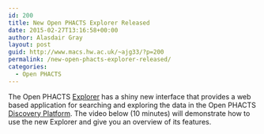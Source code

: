 ```yaml
---
id: 200
title: New Open PHACTS Explorer Released
date: 2015-02-27T13:16:58+00:00
author: Alasdair Gray
layout: post
guid: http://www.macs.hw.ac.uk/~ajg33/?p=200
permalink: /new-open-phacts-explorer-released/
categories:
  - Open PHACTS
---
```

The Open PHACTS [Explorer](http://explorer2.openphacts.org/) has a shiny new interface that provides a web based application for searching and exploring the data in the Open PHACTS [Discovery Platform](https://dev.openphacts.org/). The video below (10 minutes) will demonstrate how to use the new Explorer and give you an overview of its features.